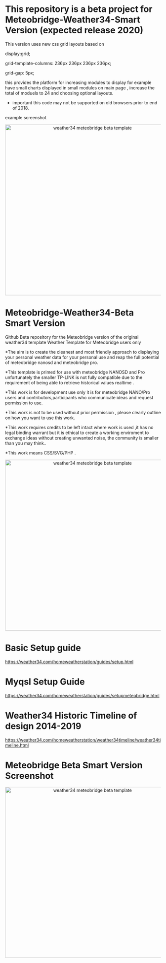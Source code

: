 # This repository is a beta project for Meteobridge-Weather34-Smart Version (expected release 2020)

This version uses new css grid layouts based on 

  display:grid;
  
  grid-template-columns: 236px 236px 236px 236px;
  
  grid-gap: 5px;

this provides the platform for increasing modules to display for example have small charts displayed in small modules
on main page , increase the total of moduels to 24 and choosing optional layouts.
* important this code may not be supported on old browsers prior to end of 2018.

example screenshot 

<p align="center">
  <img src="https://res.cloudinary.com/brian-underdown/image/upload/v1557736951/december2019_mqrll6.png" width="550" title="weather34 meteobridge beta template "> 
</p>

# Meteobridge-Weather34-Beta Smart Version
Github Beta repository for the Meteobridge version of the original weather34 template 
Weather Template for Meteobridge users only 

*The aim is to create the cleanest and most friendly approach to displaying your personal
weather data for your personal use and reap the full potential of meteobridge nanosd and meteobridge pro.

*This template is primed for use with meteobridge NANOSD and Pro unfortunately the smaller TP-LINK is not
fully compatible due to the requirement of being able to retrieve historical values realtime .

*This work is for development use only it is for meteobridge NANO/Pro users and contributors,participants who communicate
ideas and request permission to use.

*This work is not to be used without prior permission , please clearly outline on how you want to use this work.

*This work requires credits to be left intact where work is used ,it has no legal binding warrant but it is ethical
to create a working enviroment to exchange ideas without creating unwanted noise, the community is smaller than you may think..

*This work means CSS/SVG/PHP .

<p align="center">
  <img src="https://res.cloudinary.com/brian-underdown/image/upload/v1559377666/beta_p500z5.png" width="550" title="weather34 meteobridge beta template "> 
</p>


# Basic Setup guide 
https://weather34.com/homeweatherstation/guides/setup.html

# Myqsl Setup Guide
https://weather34.com/homeweatherstation/guides/setupmeteobridge.html

# Weather34 Historic Timeline of design 2014-2019 
https://weather34.com/homeweatherstation/weather34timeline/weather34timeline.html

# Meteobridge Beta Smart Version Screenshot 
<p align="center">
  <img src="https://res.cloudinary.com/brian-underdown/image/upload/v1559467750/col_ddcheg.png" width="550" title="weather34 meteobridge beta template "> 
</p>
